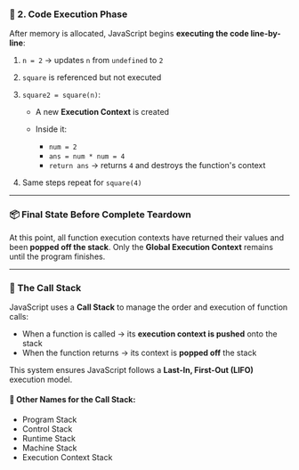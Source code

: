 
### 🔹 2. Code Execution Phase

After memory is allocated, JavaScript begins **executing the code line-by-line**:

1. `n = 2` → updates `n` from `undefined` to `2`
2. `square` is referenced but not executed
3. `square2 = square(n)`:

   * A new **Execution Context** is created
   * Inside it:

     * `num = 2`
     * `ans = num * num = 4`
     * `return ans` → returns `4` and destroys the function's context
4. Same steps repeat for `square(4)`

---

### 📦 Final State Before Complete Teardown

At this point, all function execution contexts have returned their values and been **popped off the stack**. Only the **Global Execution Context** remains until the program finishes.

---

### 🧰 The Call Stack

JavaScript uses a **Call Stack** to manage the order and execution of function calls:

* When a function is called → its **execution context is pushed** onto the stack
* When the function returns → its context is **popped off** the stack

This system ensures JavaScript follows a **Last-In, First-Out (LIFO)** execution model.

#### 📌 Other Names for the Call Stack:

* Program Stack
* Control Stack
* Runtime Stack
* Machine Stack
* Execution Context Stack
